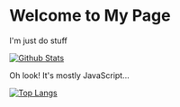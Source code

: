 # Welcome to My Page

I'm just do stuff

[![Github Stats](https://github-readme-stats.vercel.app/api?username=dumbcavespider)](https://github.com/anuraghazra/github-readme-stats)

Oh look! It's mostly JavaScript...

[![Top Langs](https://github-readme-stats.vercel.app/api/top-langs/?username=anuraghazra)](https://github.com/anuraghazra/github-readme-stats)
